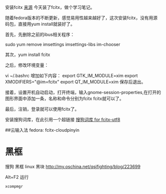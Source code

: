 安装fcitx
[来源](http://tpf880725.blog.163.com/blog/static/59897698201253113155145/)
今天装了fcitx，做个学习笔记。

随着fedora版本的不断更新，感觉易用性越来越好了，这次安装fcitx，没有用源码包，直接用yum install就装好了。

首先，先删除之前的ibus相关程序：

sudo yum remove imsettings imsettings-libs im-chooser

其次，yum install fcitx

之后，修改环境变量：

 vi ~/.bashrc
增加如下内容：
export GTK_IM_MODULE=xim
export XMODIFIERS="@im=fcitx"
export QT_IM_MODULE=xim
保存后退出。

接着，设置开机自动启动，打开终端，输入gnome-session-properties,在打开的图形界面中添加一条，名称和命令分别为fcitx fcitx就可以了。

最后，注销，登录就可以使用fcitx了。
 
安装搜狗词库，在此引用一个超链接 
[搜狗词库 for fcitx-utf8](http://www.linuxsir.org/bbs/thread372879.html)

##云输入法
fedora: fcitx-cloudpinyin

# 黑框

搜狗 黑框 linux 黑块 http://my.oschina.net/qsjfighting/blog/223699

Alt+F2 运行

`xcompmgr`
